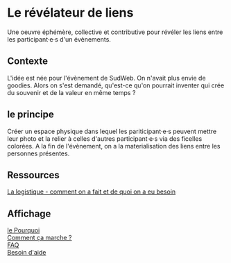# Le révélateur de liens
Une oeuvre éphémère, collective et contributive pour révéler les liens entre les participant·e·s d'un évènements. 

## Contexte 
L'idée est née pour l'évènement de SudWeb. On n'avait plus envie de goodies. Alors on s'est demandé, qu'est-ce qu'on pourrait inventer qui crée du souvenir et de la valeur en même temps ? 

## le principe
Créer un espace physique dans lequel les pariticipant·e·s peuvent mettre leur photo et la relier à celles d'autres participant·e·s via des ficelles colorées. A la fin de l'évènement, on a la materialisation des liens entre les personnes présentes.

## Ressources
[La logistique - comment on a fait et de quoi on a eu besoin](https://github.com/Julia-barbelane/revelateur-de-liens/blob/master/logistique.md)

## Affichage
[le Pourquoi](https://github.com/Julia-barbelane/revelateur-de-liens/blob/master/affichages/le-pourquoi.md)  
[Comment ça marche ?](https://github.com/Julia-barbelane/revelateur-de-liens/blob/master/affichages/comment-ca-marche.md)  
[FAQ](https://github.com/Julia-barbelane/revelateur-de-liens/blob/master/affichages/la-faq.md)  
[Besoin d'aide](https://github.com/Julia-barbelane/revelateur-de-liens/blob/master/affichages/besoin-daide.md)  
